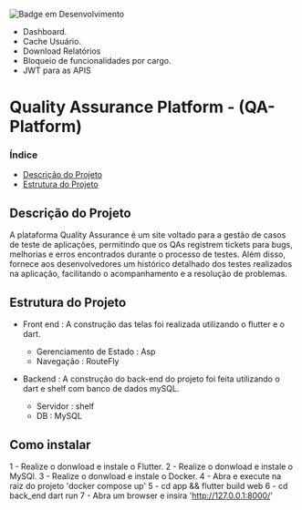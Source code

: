 ![Badge em Desenvolvimento](http://img.shields.io/static/v1?label=STATUS&message=EM%20DESENVOLVIMENTO&color=GREEN&style=for-the-badge)

 * Dashboard.
 * Cache Usuário.
 * Download Relatórios
 * Bloqueio de funcionalidades por cargo.
 * JWT para as APIS 

# Quality Assurance Platform - (QA-Platform)

### Índice

* [Descrição do Projeto](#descrição-do-projeto)
* [Estrutura do Projeto](#estrutura-do-projeto)


## Descrição do Projeto
A plataforma Quality Assurance é um site voltado para a gestão de casos de teste de aplicações, permitindo que os QAs registrem tickets para bugs, melhorias e erros encontrados durante o processo de testes. Além disso, fornece aos desenvolvedores um histórico detalhado dos testes realizados na aplicação, facilitando o acompanhamento e a resolução de problemas.


## Estrutura do Projeto
 * Front end : A construção das telas foi realizada utilizando o flutter e o dart.
    - Gerenciamento de Estado : Asp
    - Navegação : RouteFly
 
 * Backend : A construção do back-end do projeto foi feita utilizando o dart e shelf com banco de dados mySQL.
    - Servidor : shelf
    - DB : MySQL
  

## Como instalar
  1 - Realize o donwload e instale o Flutter.
  2 - Realize o donwload e instale o MySQl.
  3 - Realize o donwload e instale o Docker.
  4 - Abra e execute na raiz do projeto 'docker compose up'
  5 - cd app && flutter build web
  6 - cd back_end dart run
  7 - Abra um browser e insira 'http://127.0.0.1:8000/'